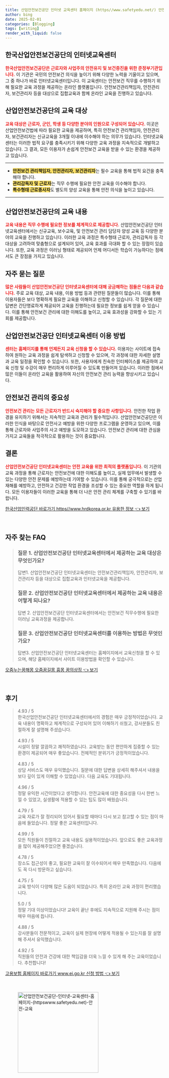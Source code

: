 ```yaml
---
title: 산업안전보건공단 인터넷 교육센터 홈페이지 (https//www.safetyedu.net/) 안전 교육
author: bing
date: 2025-02-01
categories: [Blogging]
tags: [writing]
render_with_liquid: false
---
```



<h2 id='한국산업안전보건공단소개'>한국산업안전보건공단의 인터넷교육센터</h2>

<p><b><span style="color: #ee2323;">한국산업안전보건공단은 근로자와 사업주의 안전유지 및 보건증진을 위한 준정부기관입니다.</span></b> 이 기관은 국민의 안전보건 의식을 높이기 위해 다양한 노력을 기울이고 있으며, 그 중 하나가 바로 인터넷교육센터입니다. 이 교육센터는 안전보건 직무를 수행하기 위해 필요한 교육 과정을 제공하는 온라인 플랫폼입니다. 안전보건관리책임자, 안전관리자, 보건관리자 등을 대상으로 집합교육과 함께 온라인 교육을 진행하고 있습니다.</p>

<h2 id='교육대상'>산업안전보건공단의 교육 대상</h2>

<p><b><span style="color: #ee2323;">교육 대상은 근로자, 군인, 학생 등 다양한 분야의 인원으로 구성되어 있습니다.</span></b> 이곳은 산업안전보건법에 따라 필요한 교육을 제공하며, 특히 안전보건 관리책임자, 안전관리자, 보건관리자는 신규교육을 3개월 이내에 이수해야 하는 의무가 있습니다. 인터넷교육센터는 이러한 법적 요구를 충족시키기 위해 다양한 교육 과정을 지속적으로 개발하고 있습니다. 그 결과, 모든 이용자가 손쉽게 안전보건 교육을 받을 수 있는 환경을 제공하고 있습니다.</p>

<hr />

<ul>
    <li><b><span style="background-color: #ffe066;">안전보건 관리책임자, 안전관리자, 보건관리자</span></b>는 필수 교육을 통해 법적 요건을 충족해야 합니다.</li>
    <li><b><span style="background-color: #ffe066;">관리감독자 및 근로자</span></b>는 직무 수행에 필요한 안전 교육을 이수해야 합니다.</li>
    <li><b><span style="background-color: #ffe066;">특수형태 근로종사자</span></b>도 별도의 양성 교육을 통해 안전 의식을 높이고 있습니다.</li>
</ul>

<hr />

<h2 id='교육내용'>산업안전보건공단의 교육 내용</h2>

<p><b><span style="color: #ee2323;">교육 내용은 직무 수행에 필요한 정보를 체계적으로 제공합니다.</span></b> 산업안전보건공단 인터넷교육센터에서는 신규교육, 보수교육, 및 안전보건 관리 담당자 양성 교육 등 다양한 분야의 교육을 진행하고 있습니다. 이러한 교육 과정은 특수형태 근로자, 관리감독자 등 각 대상을 고려하여 맞춤형으로 설계되어 있어, 교육 효과를 극대화 할 수 있는 장점이 있습니다. 또한, 교육 과정은 이러닝 형태로 제공되어 언제 어디서든 학습이 가능하다는 점에서도 큰 장점을 가지고 있습니다.</p>

<h2 id='자주묻는질문'>자주 묻는 질문</h2>

<p><b><span style="color: #ee2323;">많은 사람들이 산업안전보건공단 인터넷교육센터에 대해 궁금해하는 점들은 다음과 같습니다.</span></b> 주로 교육 대상, 교육 내용, 이용 방법 등과 관련된 질문들이 많습니다. 이를 통해 이용자들은 보다 명확하게 필요한 교육을 이해하고 신청할 수 있습니다. 각 질문에 대한 답변은 간단명료하게 제공되어 교육을 진행하는데 필요한 정보를 쉽게 얻을 수 있습니다. 이를 통해 안전보건 관리에 대한 이해도를 높이고, 교육 효과성을 강화할 수 있는 기회를 제공합니다.</p>

<h2 id='이용방법'>산업안전보건공단 인터넷교육센터 이용 방법</h2>

<p><b><span style="color: #ee2323;">센터는 홈페이지를 통해 언제든지 교육 신청을 할 수 있습니다.</span></b> 이용자는 사이트에 접속하여 원하는 교육 과정을 쉽게 탐색하고 신청할 수 있으며, 각 과정에 대한 자세한 설명과 교육 일정을 확인할 수 있습니다. 또한, 사용자에게 친숙한 인터페이스를 제공하여 교육 신청 및 수강이 매우 편리하게 이루어질 수 있도록 만들어져 있습니다. 이러한 점에서 많은 이들이 온라인 교육을 활용하여 자신의 안전보건 관리 능력을 향상시키고 있습니다.</p>

<h2 id='안전보건관리'>안전보건 관리의 중요성</h2>

<p><b><span style="color: #ee2323;">안전보건 관리는 모든 근로자가 반드시 숙지해야 할 중요한 사항입니다.</span></b> 안전한 작업 환경을 유지하기 위해서는 지속적인 교육과 관리가 필수적입니다. 산업안전보건공단은 이러한 인식을 바탕으로 안전사고 예방을 위한 다양한 프로그램을 운영하고 있으며, 이를 통해 근로자와 사업주의 사고 예방을 도모하고 있습니다. 안전보건 관리에 대한 관심을 가지고 교육들을 적극적으로 활용하는 것이 중요합니다.</p>

<h2 id='마무리'>결론</h2>

<p><b><span style="color: #ee2323;">산업안전보건공단 인터넷교육센터는 안전 교육을 위한 최적의 플랫폼입니다.</span></b> 이 기관의 교육 과정을 통해 근로자는 안전보건에 대한 이해도를 높이고, 실제 업무에서 발생할 수 있는 다양한 안전 문제를 예방하는데 기여할 수 있습니다. 이를 통해 궁극적으로는 산업재해를 예방하고, 안전하고 건강한 작업 환경을 조성할 수 있는 중요한 역할을 하게 됩니다. 모든 이용자들이 이러한 교육을 통해 더 나은 안전 관리 체계를 구축할 수 있기를 바랍니다.</p>


<p><a class="click-button" title="한국산업인력공단 바로가기 https//www.hrdkorea.or.kr 유용한 정보" href="https://blackassets.github.io/posts/%ED%95%9C%EA%B5%AD%EC%82%B0%EC%97%85%EC%9D%B8%EB%A0%A5%EA%B3%B5%EB%8B%A8-%EB%B0%94%EB%A1%9C%EA%B0%80%EA%B8%B0-httpswww.hrdkorea.or.kr-%EC%9C%A0%EC%9A%A9%ED%95%9C-%EC%A0%95%EB%B3%B4/" rel="dofollow">한국산업인력공단 바로가기 https//www.hrdkorea.or.kr 유용한 정보 👈 보기</a></p><br>
<h2 id='자주_찾는_FAQ'>자주 찾는 FAQ</h2>
<div itemscope="" itemtype="https://schema.org/FAQPage"> 
<blockquote> 
<div itemscope="" itemprop="mainEntity" itemtype="https://schema.org/Question"> 
<h3 itemprop="name">질문 1. 산업안전보건공단 인터넷교육센터에서 제공하는 교육 대상은 무엇인가요?</h3> 
<div itemscope="" itemprop="acceptedAnswer" itemtype="https://schema.org/Answer"> 
<span itemprop="text"> 
<p>답변1. 산업안전보건공단 인터넷교육센터는 안전보건관리책임자, 안전관리자, 보건관리자 등을 대상으로 집합교육과 인터넷교육을 제공합니다.</p> 
</span> 
</div> 
</div> 
<div itemscope="" itemprop="mainEntity" itemtype="https://schema.org/Question"> 
<h3 itemprop="name">질문 2. 산업안전보건공단 인터넷교육센터에서 제공하는 교육 내용은 어떻게 되나요?</h3> 
<div itemscope="" itemprop="acceptedAnswer" itemtype="https://schema.org/Answer"> 
<span itemprop="text"> 
<p>답변 2. 산업안전보건공단 인터넷교육센터에서는 안전보건 직무수행에 필요한 이러닝 교육과정을 제공합니다.</p> 
</span> 
</div> 
</div> 
<div itemscope="" itemprop="mainEntity" itemtype="https://schema.org/Question"> 
<h3 itemprop="name">질문 3. 산업안전보건공단 인터넷교육센터를 이용하는 방법은 무엇인가요?</h3> 
<div itemscope="" itemprop="acceptedAnswer" itemtype="https://schema.org/Answer"> 
<span itemprop="text"> 
<p>답변3. 산업안전보건공단 인터넷교육센터는 홈페이지에서 교육신청을 할 수 있으며, 해당 홈페이지에서 사이트 이용방법을 확인할 수 있습니다.</p> 
</span> 
</div> 
</div> 
</blockquote> 
</div>
<p><a class="click-button" title="오줌누는꿈해몽 오줌꿈길몽 흉몽 꿈의상징" href="https://blackassets.github.io/posts/%EC%98%A4%EC%A4%8C%EB%88%84%EB%8A%94%EA%BF%88%ED%95%B4%EB%AA%BD-%EC%98%A4%EC%A4%8C%EA%BF%88%EA%B8%B8%EB%AA%BD-%ED%9D%89%EB%AA%BD-%EA%BF%88%EC%9D%98%EC%83%81%EC%A7%95/" rel="dofollow">오줌누는꿈해몽 오줌꿈길몽 흉몽 꿈의상징 👈 보기</a></p><br>
<h2 id='후기'>후기</h2>
<div itemscope itemtype="https://schema.org/Product">
  <blockquote>
  <div itemprop="review" itemscope itemtype="https://schema.org/Review">
      <div itemprop="reviewRating" itemscope itemtype="https://schema.org/Rating"> <span itemprop="ratingValue">4.93</span> / <span itemprop="bestRating">5</span> </div>
      <span itemprop="reviewBody">한국산업안전보건공단 인터넷교육센터에서의 경험은 매우 긍정적이었습니다. 교육 내용이 명확하고 체계적으로 구성되어 있어 이해하기 쉬웠고, 강사분들도 친절하게 잘 설명해 주셨습니다.</span>
  </div>
  <br>
  <div itemprop="review" itemscope itemtype="https://schema.org/Review">
      <div itemprop="reviewRating" itemscope itemtype="https://schema.org/Rating"> <span itemprop="ratingValue">4.93</span> / <span itemprop="bestRating">5</span> </div>
      <span itemprop="reviewBody">시설이 정말 깔끔하고 쾌적하였습니다. 교육받는 동안 편안하게 집중할 수 있는 환경이 제공되어 매우 좋았습니다. 전체적인 분위기가 긍정적이었습니다.</span>
  </div>
  <br>
  <div itemprop="review" itemscope itemtype="https://schema.org/Review">
      <div itemprop="reviewRating" itemscope itemtype="https://schema.org/Rating"> <span itemprop="ratingValue">4.83</span> / <span itemprop="bestRating">5</span> </div>
      <span itemprop="reviewBody">상담 서비스도 매우 유익했습니다. 질문에 대한 답변을 상세히 해주셔서 내용을 보다 깊이 있게 이해할 수 있었습니다. 다음 교육도 기대됩니다.</span>
  </div>
  <br>
  <div itemprop="review" itemscope itemtype="https://schema.org/Review">
      <div itemprop="reviewRating" itemscope itemtype="https://schema.org/Rating"> <span itemprop="ratingValue">4.96</span> / <span itemprop="bestRating">5</span> </div>
      <span itemprop="reviewBody">정말 유익한 시간이었다고 생각합니다. 안전교육에 대한 중요성을 다시 한번 느낄 수 있었고, 실생활에 적용할 수 있는 팁도 많이 배웠습니다.</span>
  </div>
  <br>
  <div itemprop="review" itemscope itemtype="https://schema.org/Review">
      <div itemprop="reviewRating" itemscope itemtype="https://schema.org/Rating"> <span itemprop="ratingValue">4.79</span> / <span itemprop="bestRating">5</span> </div>
      <span itemprop="reviewBody">교육 자료가 잘 정리되어 있어서 필요할 때마다 다시 보고 참고할 수 있는 점이 마음에 들었습니다. 정말 좋은 교육센터입니다.</span>
  </div>
  <br>
  <div itemprop="review" itemscope itemtype="https://schema.org/Review">
      <div itemprop="reviewRating" itemscope itemtype="https://schema.org/Rating"> <span itemprop="ratingValue">4.99</span> / <span itemprop="bestRating">5</span> </div>
      <span itemprop="reviewBody">모든 직원들이 친절하고 교육 내용도 실용적이었습니다. 앞으로도 좋은 교육과정을 많이 제공해주었으면 좋겠습니다.</span>
  </div>
  <br>
  <div itemprop="review" itemscope itemtype="https://schema.org/Review">
      <div itemprop="reviewRating" itemscope itemtype="https://schema.org/Rating"> <span itemprop="ratingValue">4.78</span> / <span itemprop="bestRating">5</span> </div>
      <span itemprop="reviewBody">장소도 접근성이 좋고, 필요한 교육이 잘 이수되어서 매우 만족했습니다. 다음에도 꼭 다시 방문하고 싶습니다.</span>
  </div>
  <br>
  <div itemprop="review" itemscope itemtype="https://schema.org/Review">
      <div itemprop="reviewRating" itemscope itemtype="https://schema.org/Rating"> <span itemprop="ratingValue">4.75</span> / <span itemprop="bestRating">5</span> </div>
      <span itemprop="reviewBody">교육 방식이 다양해 많은 도움이 되었습니다. 특히 온라인 교육 과정이 편리했습니다.</span>
  </div>
  <br>
  <div itemprop="review" itemscope itemtype="https://schema.org/Review">
      <div itemprop="reviewRating" itemscope itemtype="https://schema.org/Rating"> <span itemprop="ratingValue">5.0</span> / <span itemprop="bestRating">5</span> </div>
      <span itemprop="reviewBody">정말 기대 이상이었습니다! 교육이 끝난 후에도 지속적으로 지원해 주시는 점이 매우 마음에 듭니다.</span>
  </div>
  <br>
  <div itemprop="review" itemscope itemtype="https://schema.org/Review">
      <div itemprop="reviewRating" itemscope itemtype="https://schema.org/Rating"> <span itemprop="ratingValue">4.88</span> / <span itemprop="bestRating">5</span> </div>
      <span itemprop="reviewBody">강사분들이 전문적이고, 교육이 실제 현장에 어떻게 적용될 수 있는지를 잘 설명해 주셔서 유익했습니다.</span>
  </div>
  <br>
  <div itemprop="review" itemscope itemtype="https://schema.org/Review">
      <div itemprop="reviewRating" itemscope itemtype="https://schema.org/Rating"> <span itemprop="ratingValue">4.92</span> / <span itemprop="bestRating">5</span> </div>
      <span itemprop="reviewBody">직원들의 안전과 건강에 대한 책임감을 더욱 느낄 수 있게 해 주는 교육이었습니다. 추천합니다!</span>
  </div>
  </blockquote>
</div>
<p><a class="click-button" title="고용보험 홈페이지 바로가기 www.ei.go.kr 신청 방법" href="https://blackassets.github.io/posts/%EA%B3%A0%EC%9A%A9%EB%B3%B4%ED%97%98-%ED%99%88%ED%8E%98%EC%9D%B4%EC%A7%80-%EB%B0%94%EB%A1%9C%EA%B0%80%EA%B8%B0-www.ei.go.kr-%EC%8B%A0%EC%B2%AD-%EB%B0%A9%EB%B2%95/" rel="dofollow">고용보험 홈페이지 바로가기 www.ei.go.kr 신청 방법 👈 보기</a></p><br>
<figure class="image"><img src="https://blackassets.github.io/assets/img/thumbnail/산업안전보건공단-인터넷-교육센터-홈페이지-(httpswww.safetyedu.net)-안전-교육.webp" alt="산업안전보건공단-인터넷-교육센터-홈페이지-(httpswww.safetyedu.net)-안전-교육" width="256" height="256"></figure>